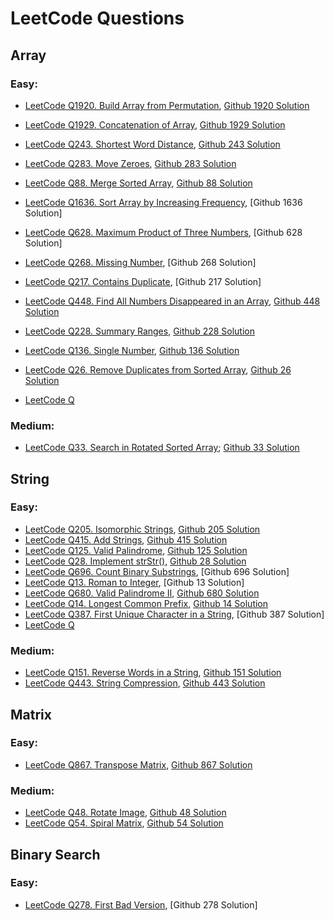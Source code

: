 # LeetCode Questions

## Array
### Easy:
- [LeetCode Q1920. Build Array from Permutation](https://leetcode.com/problems/build-array-from-permutation/),
  [Github 1920 Solution](https://github.com/ShuxinLi05/Leetcode/blob/main/Array/BuildArrayfromPermutation/src/com/company/Main.java)
- [LeetCode Q1929. Concatenation of Array](https://leetcode.com/problems/concatenation-of-array/),
  [Github 1929 Solution](https://github.com/ShuxinLi05/Leetcode/blob/main/Array/ConcatenationOfArray/src/com/company/Main.java)
- [LeetCode Q243. Shortest Word Distance](https://leetcode.com/problems/shortest-word-distance/),
  [Github 243 Solution](https://github.com/ShuxinLi05/Leetcode/blob/main/Array/ShortestWordDistance/src/com/company/Main.java)
- [LeetCode Q283. Move Zeroes](https://leetcode.com/problems/move-zeroes/),
  [Github 283 Solution](https://github.com/ShuxinLi05/Leetcode/blob/main/Array/MoveZeroes/src/com/company/Main.java)
- [LeetCode Q88. Merge Sorted Array](https://leetcode.com/problems/merge-sorted-array/),
  [Github 88 Solution](https://github.com/ShuxinLi05/Leetcode/blob/main/Array/MergeSortedArray/src/com/company/Main.java)
- [LeetCode Q1636. Sort Array by Increasing Frequency](https://leetcode.com/problems/sort-array-by-increasing-frequency/),
  [Github 1636 Solution]
- [LeetCode Q628. Maximum Product of Three Numbers](https://leetcode.com/problems/maximum-product-of-three-numbers/),
  [Github 628 Solution]
- [LeetCode Q268. Missing Number](https://leetcode.com/problems/missing-number/),
  [Github 268 Solution]
- [LeetCode Q217. Contains Duplicate](https://leetcode.com/problems/contains-duplicate/),
  [Github 217 Solution]
- [LeetCode Q448. Find All Numbers Disappeared in an Array](https://leetcode.com/problems/find-all-numbers-disappeared-in-an-array/),
  [Github 448 Solution](https://github.com/ShuxinLi05/Leetcode/blob/main/Array/FindAllNumbersDisaInArray/src/com/company/Main.java)
- [LeetCode Q228. Summary Ranges](https://leetcode.com/problems/summary-ranges/),
  [Github 228 Solution](https://github.com/ShuxinLi05/Leetcode/blob/main/Array/SummaryRanges/src/com/company/Main.java)
- [LeetCode Q136. Single Number](https://leetcode.com/problems/single-number/),
  [Github 136 Solution](https://github.com/ShuxinLi05/Leetcode/blob/main/Array/SingleNumber/src/com/company/Main.java)
- [LeetCode Q26. Remove Duplicates from Sorted Array](https://leetcode.com/problems/remove-duplicates-from-sorted-array/),
  [Github 26 Solution](https://github.com/ShuxinLi05/Leetcode/blob/main/Array/RemoveDuplicateFromSortedArray/src/com/company/Main.java)

- [LeetCode Q]()

### Medium:
- [LeetCode Q33. Search in Rotated Sorted Array](https://leetcode.com/problems/search-in-rotated-sorted-array/); [Github 33 Solution](https://github.com/ShuxinLi05/Leetcode/blob/main/Array/SearchinRotatedSortedArray/src/com/company/Main.java)

## String
### Easy:
- [LeetCode Q205. Isomorphic Strings](https://leetcode.com/problems/isomorphic-strings/),
  [Github 205 Solution](https://github.com/ShuxinLi05/Leetcode/blob/main/String/IsomorphicString/src/com/company/Main.java)
- [LeetCode Q415. Add Strings](https://leetcode.com/problems/add-strings/),
  [Github 415 Solution](https://github.com/ShuxinLi05/Leetcode/blob/main/String/AddString/src/com/company/Main.java)
- [LeetCode Q125. Valid Palindrome](https://leetcode.com/problems/valid-palindrome/),
  [Github 125 Solution](https://github.com/ShuxinLi05/Leetcode/blob/main/String/ValidPalindrome/src/com/company/Main.java)
- [LeetCode Q28. Implement strStr()](https://leetcode.com/problems/implement-strstr/),
  [Github 28 Solution](https://github.com/ShuxinLi05/Leetcode/blob/main/String/ImplementStr/src/com/company/Main.java)
- [LeetCode Q696. Count Binary Substrings](https://leetcode.com/problems/count-binary-substrings/),
  [Github 696 Solution]
- [LeetCode Q13. Roman to Integer](https://leetcode.com/problems/roman-to-integer/),
  [Github 13 Solution]
- [LeetCode Q680. Valid Palindrome II](https://leetcode.com/problems/valid-palindrome-ii/),
  [Github 680 Solution](https://github.com/ShuxinLi05/Leetcode/blob/main/String/ValidPalindromeII/src/com/company/Main.java)
- [LeetCode Q14. Longest Common Prefix](https://leetcode.com/problems/longest-common-prefix/),
  [Github 14 Solution](https://github.com/ShuxinLi05/Leetcode/blob/main/String/LongestCommonPrefix/src/com/company/Main.java)
- [LeetCode Q387. First Unique Character in a String](https://leetcode.com/problems/first-unique-character-in-a-string/),
  [Github 387 Solution]
- [LeetCode Q]()



### Medium:
- [LeetCode Q151. Reverse Words in a String](https://leetcode.com/problems/reverse-words-in-a-string/),
  [Github 151 Solution](https://github.com/ShuxinLi05/Leetcode/blob/main/String/ReverseWordsInAString/src/com/company/Main.java)
- [LeetCode Q443. String Compression](https://leetcode.com/problems/string-compression/),
  [Github 443 Solution](https://github.com/ShuxinLi05/Leetcode/blob/main/String/StringCompression/src/com/company/Main.java)

## Matrix
### Easy:
- [LeetCode Q867. Transpose Matrix](https://leetcode.com/problems/transpose-matrix/),
  [Github 867 Solution](https://github.com/ShuxinLi05/Leetcode/blob/main/Matrix/TransposeMatrix/src/com/company/Main.java)


### Medium:
- [LeetCode Q48. Rotate Image](https://leetcode.com/problems/rotate-image/),
  [Github 48 Solution](https://github.com/ShuxinLi05/Leetcode/blob/main/Matrix/RotateImage/src/com/company/Main.java)
- [LeetCode Q54. Spiral Matrix](https://leetcode.com/problems/spiral-matrix/),
  [Github 54 Solution](https://github.com/ShuxinLi05/Leetcode/blob/main/Matrix/SpiralMatrix/src/com/company/Main.java)

## Binary Search
### Easy:
- [LeetCode Q278. First Bad Version](https://leetcode.com/problems/first-bad-version/),
  [Github 278 Solution]





